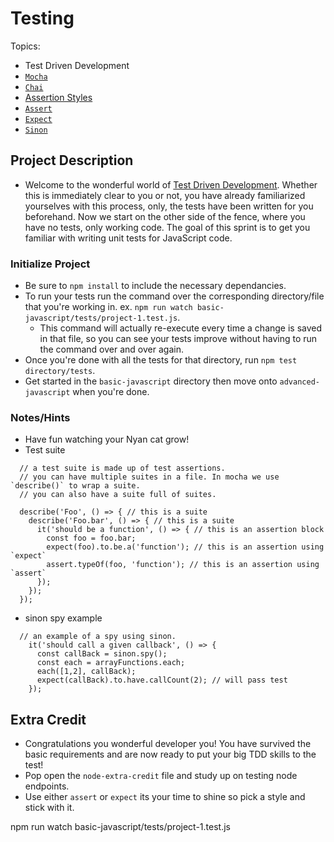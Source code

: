 # Testing

Topics:

 * Test Driven Development
 * [`Mocha`](https://mochajs.org/)
 * [`Chai`](http://chaijs.com/api/)
  * [Assertion Styles](http://chaijs.com/guide/styles/)
 * [`Assert`](http://chaijs.com/api/assert)
 * [`Expect`](http://chaijs.com/api/expect/)
 * [`Sinon`](http://chaijs.com/plugins/sinon-chai/)

## Project Description

 - Welcome to the wonderful world of [Test Driven Development](https://en.wikipedia.org/wiki/Test-driven_development). Whether this is immediately clear to you or not, you have already familiarized yourselves with this process, only, the tests have been written for you beforehand. Now we start on the other side of the fence, where you have no tests, only working code. The goal of this sprint is to get you familiar with writing unit tests for JavaScript code. 

### Initialize Project

- Be sure to `npm install` to include the necessary dependancies. 
- To run your tests run the command over the corresponding directory/file that you're working in. ex. `npm run watch basic-javascript/tests/project-1.test.js`. 
  - This command will actually re-execute every time a change is saved in that file, so you can see your tests improve without having to run the command over and over again. 
- Once you're done with all the tests for that directory, run `npm test directory/tests`.
- Get started in the `basic-javascript` directory then move onto `advanced-javascript` when you're done.

### Notes/Hints

- Have fun watching your Nyan cat grow! 
- Test suite

```
  // a test suite is made up of test assertions. 
  // you can have multiple suites in a file. In mocha we use `describe()` to wrap a suite.
  // you can also have a suite full of suites.

  describe('Foo', () => { // this is a suite
    describe('Foo.bar', () => { // this is a suite
      it('should be a function', () => { // this is an assertion block
        const foo = foo.bar;
        expect(foo).to.be.a('function'); // this is an assertion using `expect`
        assert.typeOf(foo, 'function'); // this is an assertion using `assert`
      });
    });
  });
```
- sinon spy example
```
  // an example of a spy using sinon. 
    it('should call a given callback', () => {
      const callBack = sinon.spy();
      const each = arrayFunctions.each;
      each([1,2], callBack);
      expect(callBack).to.have.callCount(2); // will pass test
    });
```

## Extra Credit

- Congratulations you wonderful developer you! You have survived the basic requirements and are now ready to put your big TDD skills to the test! 
- Pop open the `node-extra-credit` file and study up on testing node endpoints. 
- Use either `assert` or `expect` its your time to shine so pick a style and stick with it.






npm run watch basic-javascript/tests/project-1.test.js

